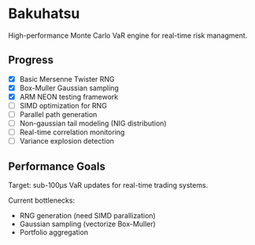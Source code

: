 # Bakuhatsu

High-performance Monte Carlo VaR engine for real-time risk managment.

## Progress
- [x] Basic Mersenne Twister RNG
- [x] Box-Muller Gaussian sampling  
- [x] ARM NEON testing framework
- [ ] SIMD optimization for RNG
- [ ] Parallel path generation
- [ ] Non-gaussian tail modeling (NIG distribution)
- [ ] Real-time correlation monitoring
- [ ] Variance explosion detection

## Performance Goals
Target: sub-100μs VaR updates for real-time trading systems.

Current bottlenecks:
- RNG generation (need SIMD parallization)
- Gaussian sampling (vectorize Box-Muller)
- Portfolio aggregation